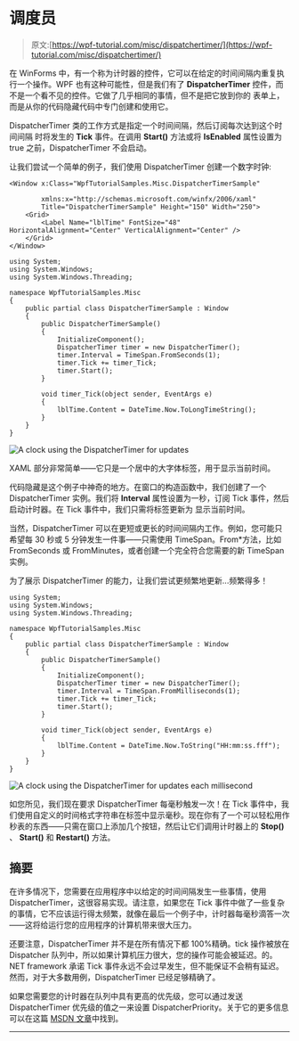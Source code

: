 # 调度员

> 原文:[https://wpf-tutorial.com/misc/dispatchertimer/](https://wpf-tutorial.com/misc/dispatchertimer/)

在 WinForms 中，有一个称为计时器的控件，它可以在给定的时间间隔内重复执行一个操作。WPF 也有这种可能性，但是我们有了 **DispatcherTimer** 控件，而不是一个看不见的控件。它做了几乎相同的事情，但不是把它放到你的 表单上，而是从你的代码隐藏代码中专门创建和使用它。

DispatcherTimer 类的工作方式是指定一个时间间隔，然后订阅每次达到这个时间间隔 时将发生的 **Tick** 事件。在调用 **Start()** 方法或将 **IsEnabled** 属性设置为 true 之前，DispatcherTimer 不会启动。

让我们尝试一个简单的例子，我们使用 DispatcherTimer 创建一个数字时钟:

```
<Window x:Class="WpfTutorialSamples.Misc.DispatcherTimerSample"

        xmlns:x="http://schemas.microsoft.com/winfx/2006/xaml"
        Title="DispatcherTimerSample" Height="150" Width="250">
    <Grid>
        <Label Name="lblTime" FontSize="48" HorizontalAlignment="Center" VerticalAlignment="Center" />
    </Grid>
</Window>
```

```
using System;
using System.Windows;
using System.Windows.Threading;

namespace WpfTutorialSamples.Misc
{
	public partial class DispatcherTimerSample : Window
	{
		public DispatcherTimerSample()
		{
			InitializeComponent();
			DispatcherTimer timer = new DispatcherTimer();
			timer.Interval = TimeSpan.FromSeconds(1);
			timer.Tick += timer_Tick;
			timer.Start();
		}

		void timer_Tick(object sender, EventArgs e)
		{
			lblTime.Content = DateTime.Now.ToLongTimeString();
		}
	}
}
```

![](../Images/14fa24313f346f3e80559a18d0f8095f.png "A clock using the DispatcherTimer for updates") <input type="hidden" name="IL_IN_ARTICLE">

XAML 部分非常简单——它只是一个居中的大字体标签，用于显示当前时间。

代码隐藏是这个例子中神奇的地方。在窗口的构造函数中，我们创建了一个 DispatcherTimer 实例。我们将 **Interval** 属性设置为一秒，订阅 Tick 事件，然后启动计时器。在 Tick 事件中，我们只需将标签更新为 显示当前时间。

当然，DispatcherTimer 可以在更短或更长的时间间隔内工作。例如，您可能只希望每 30 秒或 5 分钟发生一件事——只需使用 TimeSpan。From*方法，比如 FromSeconds 或 FromMinutes，或者创建一个完全符合您需要的新 TimeSpan 实例。

为了展示 DispatcherTimer 的能力，让我们尝试更频繁地更新...频繁得多！

```
using System;
using System.Windows;
using System.Windows.Threading;

namespace WpfTutorialSamples.Misc
{
	public partial class DispatcherTimerSample : Window
	{
		public DispatcherTimerSample()
		{
			InitializeComponent();
			DispatcherTimer timer = new DispatcherTimer();
			timer.Interval = TimeSpan.FromMilliseconds(1);
			timer.Tick += timer_Tick;
			timer.Start();
		}

		void timer_Tick(object sender, EventArgs e)
		{
			lblTime.Content = DateTime.Now.ToString("HH:mm:ss.fff");
		}
	}
}
```

![](../Images/e2d697cae43fc8b32a49a1c799f7f986.png "A clock using the DispatcherTimer for updates each millisecond")

如您所见，我们现在要求 DispatcherTimer 每毫秒触发一次！在 Tick 事件中，我们使用自定义的时间格式字符串在标签中显示毫秒。现在你有了一个可以轻松用作秒表的东西——只需在窗口上添加几个按钮，然后让它们调用计时器上的 **Stop()** 、 **Start()** 和 **Restart()** 方法。

## 摘要

在许多情况下，您需要在应用程序中以给定的时间间隔发生一些事情，使用 DispatcherTimer，这很容易实现。请注意，如果您在 Tick 事件中做了一些复杂的事情，它不应该运行得太频繁，就像在最后一个例子中，计时器每毫秒滴答一次——这将给运行您的应用程序的计算机带来很大压力。

还要注意，DispatcherTimer 并不是在所有情况下都 100%精确。tick 操作被放在 Dispatcher 队列中，所以如果计算机压力很大，您的操作可能会被延迟。的。NET framework 承诺 Tick 事件永远不会过早发生，但不能保证不会稍有延迟。然而，对于大多数用例，DispatcherTimer 已经足够精确了。

如果您需要您的计时器在队列中具有更高的优先级，您可以通过发送 DispatcherTimer 优先级的值之一来设置 DispatcherPriority。关于它的更多信息可以在这篇 [MSDN 文章](http://msdn.microsoft.com/en-us/library/system.windows.threading.dispatcherpriority.aspx)中找到。

* * *